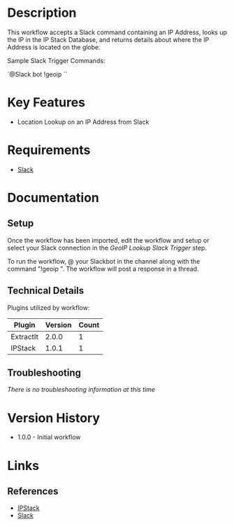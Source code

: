 # Description

This workflow accepts a Slack command containing an IP Address, looks up the IP in the IP Stack Database, and returns
details about where the IP Address is located on the globe.

Sample Slack Trigger Commands:

`@Slack bot !geoip <IP Address>``

# Key Features

* Location Lookup on an IP Address from Slack

# Requirements

* [Slack](https://insightconnect.help.rapid7.com/docs/configure-slack-for-chatops)

# Documentation

## Setup

Once the workflow has been imported, edit the workflow and setup or select your Slack connection in the _GeoIP Lookup Slack Trigger_ step.

To run the workflow, @ your Slackbot in the channel along with the command "!geoip <IP Address>". The workflow will post a response in a thread.

## Technical Details

Plugins utilized by workflow:

|Plugin|Version|Count|
|----|----|--------|
|ExtractIt|2.0.0|1|
|IPStack|1.0.1|1|

## Troubleshooting

_There is no troubleshooting information at this time_

# Version History

* 1.0.0 - Initial workflow

# Links

## References

* [IPStack](https://ipstack.com/)
* [Slack](https://slack.com)